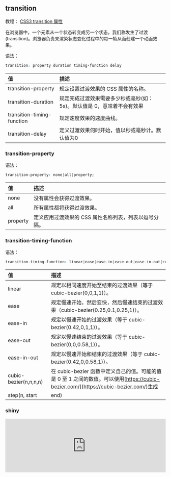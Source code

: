 ## transition

教程： [CSS3 transition 属性](http://www.w3school.com.cn/cssref/pr_transition.asp)


在浏览器中，一个元素从一个状态转变成另一个状态，我们称发生了过渡(transition)。浏览器负责来渲染状态变化过程中的每一帧从而创建一个动画效果。

语法：
```css
transition: property duration timing-function delay
```

|值	|描述|
|:-|:-|
|transition-property	|规定设置过渡效果的 CSS 属性的名称。|
|transition-duration|	规定完成过渡效果需要多少秒或毫秒(如：5s)。默认值是 0，意味着不会有效果|
|transition-timing-function	|规定速度效果的速度曲线。|
|transition-delay	|定义过渡效果何时开始，值以秒或毫秒计。默认值为0|

### transition-property

语法：
```css
transition-property: none|all|property;
```
|值	|描述|
|:-|:-|
|none	|没有属性会获得过渡效果。|
|all	|所有属性都将获得过渡效果。|
|property	|定义应用过渡效果的 CSS 属性名称列表，列表以逗号分隔。|

### transition-timing-function

语法：
```css
transition-timing-function: linear|ease|ease-in|ease-out|ease-in-out|cubic-bezier(n,n,n,n)
```

|值	|描述|
|:-|:-|
|linear	|规定以相同速度开始至结束的过渡效果（等于 cubic-bezier(0,0,1,1)）。|
|ease	|规定慢速开始，然后变快，然后慢速结束的过渡效果（cubic-bezier(0.25,0.1,0.25,1)）。|
|ease-in	|规定以慢速开始的过渡效果（等于 cubic-bezier(0.42,0,1,1)）。|
|ease-out	|规定以慢速结束的过渡效果（等于 cubic-bezier(0,0,0.58,1)）。|
|ease-in-out	|规定以慢速开始和结束的过渡效果（等于 cubic-bezier(0.42,0,0.58,1)）。|
|cubic-bezier(n,n,n,n)	|在 cubic-bezier 函数中定义自己的值。可能的值是 0 至 1 之间的数值。可以使用[https://cubic-bezier.com/](https://cubic-bezier.com/)生成|
|step(n, start|end)|steps有两个参数，第一个参数指的是将动画分成的帧数，第二个参数默认值是end。start 表示要过渡的属性值会在开始时就立马变成第一个步进点(this first step)对应的属性值，并保持一个步进的时间(step duration)，而 end 表示要过渡的属性值在开始的时候并不会立马改变，而是在保持一个步进时间之后，变成第一个步进点的属性值|




### shiny
<iframe height="168" style="width: 100%;" scrolling="no" title="transition-shiny" src="https://codepen.io/fanlinqiang/embed/abNarBO?height=168&theme-id=light&default-tab=css,result" frameborder="no" loading="lazy" allowtransparency="true" allowfullscreen="true">
  See the Pen <a href='https://codepen.io/fanlinqiang/pen/abNarBO'>transition-shiny</a> by flqbestboy
  (<a href='https://codepen.io/fanlinqiang'>@fanlinqiang</a>) on <a href='https://codepen.io'>CodePen</a>.
</iframe>
